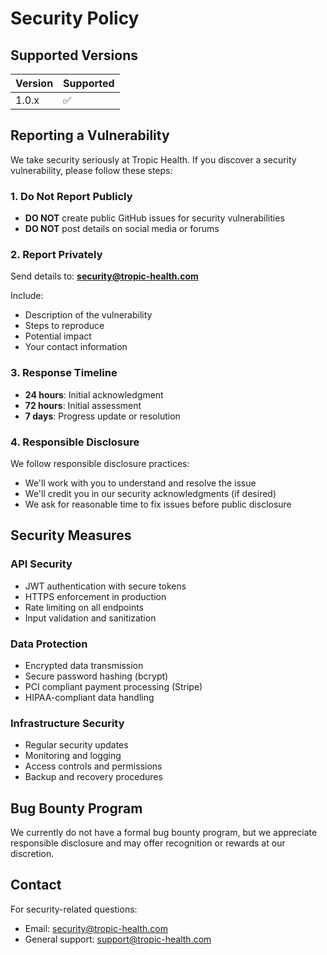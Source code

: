 # Security Policy

## Supported Versions

| Version | Supported          |
| ------- | ------------------ |
| 1.0.x   | :white_check_mark: |

## Reporting a Vulnerability

We take security seriously at Tropic Health. If you discover a security vulnerability, please follow these steps:

### 1. Do Not Report Publicly
- **DO NOT** create public GitHub issues for security vulnerabilities
- **DO NOT** post details on social media or forums

### 2. Report Privately
Send details to: **security@tropic-health.com**

Include:
- Description of the vulnerability
- Steps to reproduce
- Potential impact
- Your contact information

### 3. Response Timeline
- **24 hours**: Initial acknowledgment
- **72 hours**: Initial assessment
- **7 days**: Progress update or resolution

### 4. Responsible Disclosure
We follow responsible disclosure practices:
- We'll work with you to understand and resolve the issue
- We'll credit you in our security acknowledgments (if desired)
- We ask for reasonable time to fix issues before public disclosure

## Security Measures

### API Security
- JWT authentication with secure tokens
- HTTPS enforcement in production
- Rate limiting on all endpoints
- Input validation and sanitization

### Data Protection
- Encrypted data transmission
- Secure password hashing (bcrypt)
- PCI compliant payment processing (Stripe)
- HIPAA-compliant data handling

### Infrastructure Security
- Regular security updates
- Monitoring and logging
- Access controls and permissions
- Backup and recovery procedures

## Bug Bounty Program

We currently do not have a formal bug bounty program, but we appreciate responsible disclosure and may offer recognition or rewards at our discretion.

## Contact

For security-related questions:
- Email: security@tropic-health.com
- General support: support@tropic-health.com